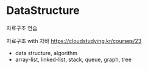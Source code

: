 # DataStructure
자료구조 연습

자료구조 with 자바
https://cloudstudying.kr/courses/23
- data structure, algorithm
- array-list, linked-list, stack, queue, graph, tree


